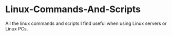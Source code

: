 # Linux-Commands-And-Scripts
All the linux commands and scripts I find useful when using Linux servers or Linux PCs.

